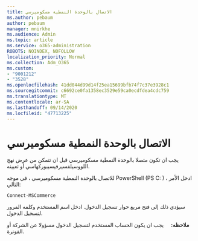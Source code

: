 ```yaml
---
title: الاتصال بالوحدة النمطية مسكوميرسي
ms.author: pebaum
author: pebaum
manager: mnirkhe
ms.audience: Admin
ms.topic: article
ms.service: o365-administration
ROBOTS: NOINDEX, NOFOLLOW
localization_priority: Normal
ms.collection: Adm_O365
ms.custom:
- "9001212"
- "3528"
ms.openlocfilehash: 41dd044d99d14f25ea15699bfb74f7c37e3928c1
ms.sourcegitcommit: c6692ce0fa1358ec3529e59ca0ecdfdea4cdc759
ms.translationtype: MT
ms.contentlocale: ar-SA
ms.lasthandoff: 09/14/2020
ms.locfileid: "47713225"
---
```

# <a name="connect-to-the-mscommerce-module"></a>الاتصال بالوحدة النمطية مسكوميرسي

يجب ان تكون متصلا بالوحدة النمطية مسكوميرسي قبل ان تتمكن من عرض نهج اللووسيلفسيرفيسيبوركهاسي أو تعيينه.  

للاتصال بالوحدة النمطية مسكوميرسي ، في موجه PowerShell (PS C: \) ، ادخل الأمر التالي:

`Connect-MSCommerce`

سيؤدي ذلك إلى فتح مربع حوار تسجيل الدخول. ادخل اسم المستخدم وكلمه المرور لتسجيل الدخول.

**ملاحظه:** &nbsp; &nbsp; يجب ان يكون الحساب المستخدم لتسجيل الدخول مسؤولا عن الشركة أو الفوترة.
